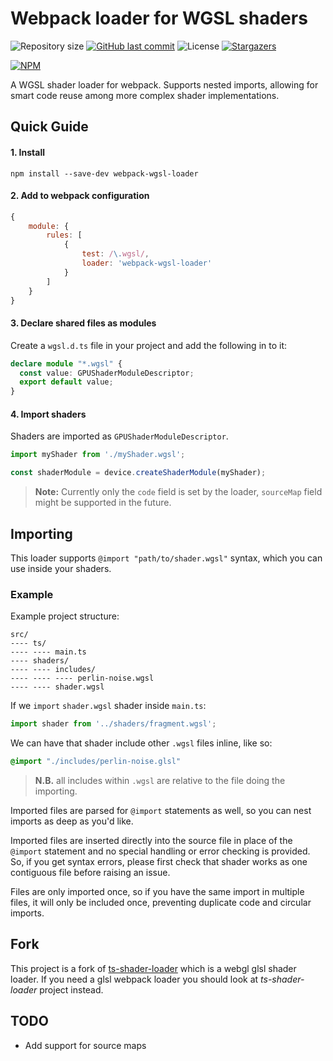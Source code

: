# Webpack loader for WGSL shaders
![Repository size](https://img.shields.io/github/repo-size/danielfvm/webpack-wgsl-loader?color=39d45f) 
[![GitHub last commit](https://img.shields.io/github/last-commit/danielfvm/webpack-wgsl-loader?color=39d45f)](https://github.com/danielfvm/webpack-wgsl-loader/commits/master) 
![License](https://img.shields.io/badge/license-MIT-39d45f) 
[![Stargazers](https://img.shields.io/github/stars/danielfvm/webpack-wgsl-loader?color=39d45f&logo=github)](https://github.com/danielfvm/webpack-wgsl-loader/stargazers)

[![NPM](https://nodei.co/npm/webpack-wgsl-loader.png)](https://npmjs.org/package/webpack-wgsl-loader)

A WGSL shader loader for webpack. 
Supports nested imports, allowing for smart code reuse among more complex shader implementations. 

## Quick Guide

#### 1. Install

```shell
npm install --save-dev webpack-wgsl-loader
```

#### 2. Add to webpack configuration

```javascript
{
    module: {
        rules: [
            {
                test: /\.wgsl/,
                loader: 'webpack-wgsl-loader'
            }
        ]
    }
}
```
#### 3. Declare shared files as modules

Create a `wgsl.d.ts` file in your project and add the following in to it:

```ts
declare module "*.wgsl" {
  const value: GPUShaderModuleDescriptor;
  export default value;
}
```

#### 4. Import shaders

Shaders are imported as `GPUShaderModuleDescriptor`.
```javascript
import myShader from './myShader.wgsl';

const shaderModule = device.createShaderModule(myShader);
```
> **Note:** Currently only the `code` field is set by the loader, `sourceMap` field might be supported in the future.


## Importing

This loader supports `@import "path/to/shader.wgsl"` syntax, which you can
use inside your shaders.


### Example

Example project structure:
```
src/
---- ts/
---- ---- main.ts
---- shaders/
---- ---- includes/
---- ---- ---- perlin-noise.wgsl
---- ---- shader.wgsl
```

If we `import` `shader.wgsl` shader inside `main.ts`:

```javascript
import shader from '../shaders/fragment.wgsl';
```

We can have that shader include other `.wgsl` files inline, like so:

```sass
@import "./includes/perlin-noise.glsl"
```

> **N.B.** all includes within `.wgsl` are relative to the file doing the importing.

Imported files are parsed for `@import` statements as well, so you can nest
imports as deep as you'd like.

Imported files are inserted directly into the source file in place of the
`@import` statement and no special handling or error checking is provided. So,
if you get syntax errors, please first check that shader works as one 
contiguous file before raising an issue.

Files are only imported once, so if you have the same import in multiple
files, it will only be included once, preventing duplicate code and circular imports.


## Fork

This project is a fork of [ts-shader-loader](https://github.com/mentos1386/ts-shader-loader) which is a webgl glsl shader loader.
If you need a glsl webpack loader you should look at *ts-shader-loader* project instead.


## TODO

+ Add support for source maps
